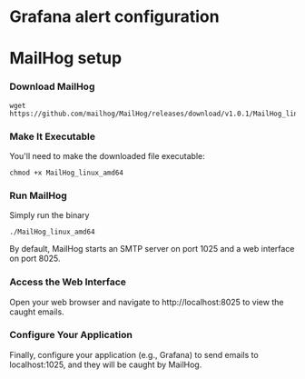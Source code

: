 # Grafana alert configuration

# MailHog setup

### Download MailHog

```console
wget https://github.com/mailhog/MailHog/releases/download/v1.0.1/MailHog_linux_amd64
```

### Make It Executable

You'll need to make the downloaded file executable:

```console
chmod +x MailHog_linux_amd64
```

### Run MailHog

Simply run the binary

```console
./MailHog_linux_amd64
```

By default, MailHog starts an SMTP server on port 1025 and a web interface on port 8025.

### Access the Web Interface

Open your web browser and navigate to http://localhost:8025 to view the caught emails.

### Configure Your Application

Finally, configure your application (e.g., Grafana) to send emails to localhost:1025, and they will be caught by MailHog.
